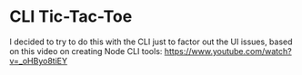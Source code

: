 # CLI Tic-Tac-Toe

I decided to try to do this with the CLI just to factor out the UI issues, based on this video on creating Node CLI tools: https://www.youtube.com/watch?v=_oHByo8tiEY
